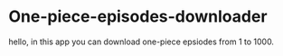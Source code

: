 # One-piece-episodes-downloader

hello, in this app you can download one-piece epsiodes from 1 to 1000.
